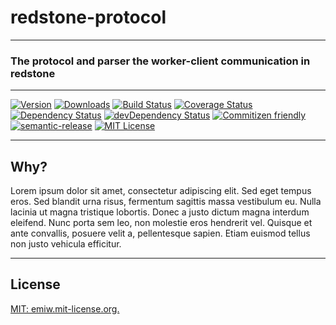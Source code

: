# redstone-protocol
---

### The protocol and parser the worker-client communication in redstone

[//]: # "ProTip(tm): This is how you make a comment in markdown. Anything between the quotes is ignored."

---
[![Version][version-badge]][npm-link]
[![Downloads][downloads-badge]][npm-link]
[![Build Status][build-badge]][build-link]
[![Coverage Status][coverage-badge]][coverage-link]
[![Dependency Status][deps-badge]][deps-link]
[![devDependency Status][devDeps-badge]][devDeps-link]
[![Commitizen friendly][cz-badge]][cz-link]
[![semantic-release][sr-badge]][sr-link]
[![MIT License][license-badge]][license-link]


[//]: # "These use the npm package name"
[version-badge]: 	https://img.shields.io/npm/v/%40emiw%2Fredstone-protocol.svg   "npm version"
[downloads-badge]: https://img.shields.io/npm/dm/%40emiw%2Fredstone-protocol.svg "npm downloads"
[npm-link]:  http://npm.im/%40emiw%2Fredstone-protocol                           "npm"

[license-badge]: https://img.shields.io/npm/l/%40emiw%2Fredstone-protocol.svg    "MIT License"
[license-link]:  http://emiw.mit-license.org             "MIT License"

[//]: # "The rest just use the repo slug"
[build-badge]: https://travis-ci.org/emiw/redstone-protocol.svg                   "Travis CI Build Status"
[build-link]:  https://travis-ci.org/emiw/redstone-protocol                       "Travis CI Build Status"

[deps-badge]: https://img.shields.io/david/emiw/redstone-protocol.svg             "Dependency Status"
[deps-link]:  https://david-dm.org/emiw/redstone-protocol                         "Dependency Status"

[devDeps-badge]: https://img.shields.io/david/dev/emiw/redstone-protocol.svg      "devDependency Status"
[devDeps-link]:  https://david-dm.org/emiw/redstone-protocol#info=devDependencies "devDependency Status"

[cz-badge]: https://img.shields.io/badge/commitizen-friendly-brightgreen.svg "Commitizen friendly"
[cz-link]: http://commitizen.github.io/cz-cli/                               "Commitizen friendly"

[sr-badge]: https://img.shields.io/badge/%20%20%F0%9F%93%A6%F0%9F%9A%80-semantic--release-e10079.svg
[sr-link]: https://github.com/semantic-release/semantic-release

[//]: # "This comes last, as it's really long"

[coverage-badge]: https://coveralls.io/repos/emiw/redstone-protocol/badge.svg?branch=master&service=github "Code Coverage"
[coverage-link]: https://coveralls.io/github/emiw/redstone-protocol?branch=master                          "Code Coverage"

---

## Why?

Lorem ipsum dolor sit amet, consectetur adipiscing elit. Sed eget tempus eros. Sed blandit urna risus, fermentum sagittis
massa vestibulum eu. Nulla lacinia ut magna tristique lobortis. Donec a justo dictum magna interdum eleifend. Nunc porta
sem leo, non molestie eros hendrerit vel. Quisque et ante convallis, posuere velit a, pellentesque sapien. Etiam euismod
tellus non justo vehicula efficitur.

---

## License

[MIT: emiw.mit-license.org.](http://emiw.mit-license.org)
